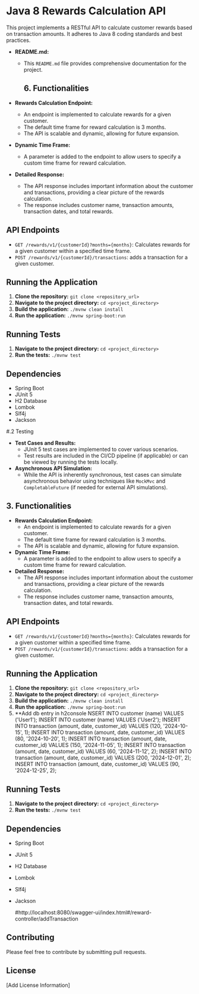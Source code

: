 # Java 8 Rewards Calculation API

This project implements a RESTful API to calculate customer rewards based on transaction amounts. It adheres to Java 8 coding standards and best practices.

* **README.md:**
    * This `README.md` file provides comprehensive documentation for the project.
      ## 6. Functionalities

* **Rewards Calculation Endpoint:**
    * An endpoint is implemented to calculate rewards for a given customer.
    * The default time frame for reward calculation is 3 months.
    * The API is scalable and dynamic, allowing for future expansion.
* **Dynamic Time Frame:**
    * A parameter is added to the endpoint to allow users to specify a custom time frame for reward calculation.
* **Detailed Response:**
    * The API response includes important information about the customer and transactions, providing a clear picture of the rewards calculation.
    * The response includes customer name, transaction amounts, transaction dates, and total rewards.

## API Endpoints

* `GET /rewards/v1/{customerId}?months={months}`: Calculates rewards for a given customer within a specified time frame.
* `POST /rewards/v1/{customerId}/transactions`: adds a transaction for a given customer.

## Running the Application

1.  **Clone the repository:** `git clone <repository_url>`
2.  **Navigate to the project directory:** `cd <project_directory>`
3.  **Build the application:** `./mvnw clean install`
4.  **Run the application:** `./mvnw spring-boot:run`

## Running Tests

1.  **Navigate to the project directory:** `cd <project_directory>`
2.  **Run the tests:** `./mvnw test`

## Dependencies

* Spring Boot
* JUnit 5
* H2 Database
* Lombok
* Slf4j
* Jackson


#.2 Testing

* **Test Cases and Results:**
    * JUnit 5 test cases are implemented to cover various scenarios.
    * Test results are included in the CI/CD pipeline (if applicable) or can be viewed by running the tests locally.
* **Asynchronous API Simulation:**
    * While the API is inherently synchronous, test cases can simulate asynchronous behavior using techniques like `MockMvc` and `CompletableFuture` (if needed for external API simulations).



## 3. Functionalities

* **Rewards Calculation Endpoint:**
    * An endpoint is implemented to calculate rewards for a given customer.
    * The default time frame for reward calculation is 3 months.
    * The API is scalable and dynamic, allowing for future expansion.
* **Dynamic Time Frame:**
    * A parameter is added to the endpoint to allow users to specify a custom time frame for reward calculation.
* **Detailed Response:**
    * The API response includes important information about the customer and transactions, providing a clear picture of the rewards calculation.
    * The response includes customer name, transaction amounts, transaction dates, and total rewards.

## API Endpoints

* `GET /rewards/v1/{customerId}?months={months}`: Calculates rewards for a given customer within a specified time frame.
* `POST /rewards/v1/{customerId}/transactions`: adds a transaction for a given customer.

## Running the Application

1.  **Clone the repository:** `git clone <repository_url>`
2.  **Navigate to the project directory:** `cd <project_directory>`
3.  **Build the application:** `./mvnw clean install`
4.  **Run the application:** `./mvnw spring-boot:run`
5.  **Add db entry in h2console
 NSERT INTO customer (name) VALUES ('User1');
INSERT INTO customer (name) VALUES ('User2');
INSERT INTO transaction (amount, date, customer_id) VALUES (120, '2024-10-15', 1);
INSERT INTO transaction (amount, date, customer_id) VALUES (80, '2024-10-20', 1);
INSERT INTO transaction (amount, date, customer_id) VALUES (150, '2024-11-05', 1);
INSERT INTO transaction (amount, date, customer_id) VALUES (60, '2024-11-12', 2);
INSERT INTO transaction (amount, date, customer_id) VALUES (200, '2024-12-01', 2);
INSERT INTO transaction (amount, date, customer_id) VALUES (90, '2024-12-25', 2);

## Running Tests

1.  **Navigate to the project directory:** `cd <project_directory>`
2.  **Run the tests:** `./mvnw test`

## Dependencies

* Spring Boot
* JUnit 5
* H2 Database
* Lombok
* Slf4j
* Jackson

  #http://localhost:8080/swagger-ui/index.html#/reward-controller/addTransaction

## Contributing

Please feel free to contribute by submitting pull requests.

## License

[Add License Information]
